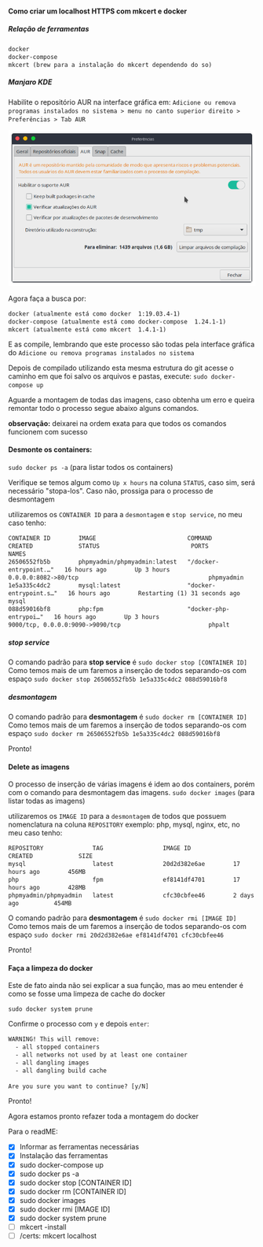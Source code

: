 #### Como criar um localhost HTTPS com mkcert e docker

##### Relação de ferramentas
```
docker
docker-compose
mkcert (brew para a instalação do mkcert dependendo do so)
```

##### Manjaro KDE
Habilite o repositório AUR na interface gráfica em: ``Adicione ou remova programas instalados no sistema > menu no canto superior direito > Preferências > Tab AUR``

![](img/prefencias-aur.png)

Agora faça a busca por:
```
docker (atualmente está como docker  1:19.03.4-1)
docker-compose (atualmente está como docker-compose  1.24.1-1)
mkcert (atualmente está como mkcert  1.4.1-1)
```
E as compile, lembrando que este processo são todas pela interface gráfica do ``Adicione ou remova programas instalados no sistema``

Depois de compilado utilizando esta mesma estrutura do git acesse o caminho em que foi salvo os arquivos e pastas, execute: ``sudo docker-compose up``

Aguarde a montagem de todas das imagens, caso obtenha um erro e queira remontar todo o processo segue abaixo alguns comandos.

**observação:** deixarei na ordem exata para que todos os comandos funcionem com sucesso

#### Desmonte os containers: 

``sudo docker ps -a`` (para listar todos os containers)

Verifique se temos algum como ``Up x hours`` na coluna ``STATUS``, caso sim, será necessário "stopa-los".
Caso não, prossiga para o processo de desmontagem

utilizaremos os ``CONTAINER ID`` para a ``desmontagem`` e ``stop service``, no meu caso tenho:
```
CONTAINER ID        IMAGE                          COMMAND                  CREATED             STATUS                          PORTS                                                    NAMES
26506552fb5b        phpmyadmin/phpmyadmin:latest   "/docker-entrypoint.…"   16 hours ago        Up 3 hours                      0.0.0.0:8082->80/tcp                                     phpmyadmin
1e5a335c4dc2        mysql:latest                   "docker-entrypoint.s…"   16 hours ago        Restarting (1) 31 seconds ago                                                            mysql
088d59016bf8        php:fpm                        "docker-php-entrypoi…"   16 hours ago        Up 3 hours                      9000/tcp, 0.0.0.0:9090->9090/tcp                         phpalt
```

##### stop service
O comando padrão para **stop service** é ``sudo docker stop [CONTAINER ID]``
Como temos mais de um faremos a inserção de todos separando-os com espaço ``sudo docker stop 26506552fb5b 1e5a335c4dc2 088d59016bf8``

##### desmontagem
O comando padrão para **desmontagem** é ``sudo docker rm [CONTAINER ID]``
Como temos mais de um faremos a inserção de todos separando-os com espaço ``sudo docker rm 26506552fb5b 1e5a335c4dc2 088d59016bf8``

Pronto!

#### Delete as imagens
O processo de inserção de várias imagens é idem ao dos containers, porém com o comando para desmontagem das imagens.
``sudo docker images`` (para listar todas as imagens)

utilizaremos os ``IMAGE ID`` para a ``desmontagem`` de todos que possuem nomenclatura na coluna ``REPOSITORY`` exemplo: php, mysql, nginx, etc, no meu caso tenho:
```
REPOSITORY              TAG                 IMAGE ID            CREATED             SIZE
mysql                   latest              20d2d382e6ae        17 hours ago        456MB
php                     fpm                 ef8141df4701        17 hours ago        428MB
phpmyadmin/phpmyadmin   latest              cfc30cbfee46        2 days ago          454MB
```

O comando padrão para **desmontagem** é ``sudo docker rmi [IMAGE ID]``
Como temos mais de um faremos a inserção de todos separando-os com espaço ``sudo docker rmi 20d2d382e6ae ef8141df4701 cfc30cbfee46 ``

Pronto!

#### Faça a limpeza do docker
Este de fato ainda não sei explicar a sua função, mas ao meu entender é como se fosse uma limpeza de cache do docker
```
sudo docker system prune
```

Confirme o processo com ``y`` e depois ``enter``:
```
WARNING! This will remove:
  - all stopped containers
  - all networks not used by at least one container
  - all dangling images
  - all dangling build cache

Are you sure you want to continue? [y/N]
```

Pronto!

Agora estamos pronto refazer toda a montagem do docker

Para o readME:
- [x] Informar as ferramentas necessárias
- [x] Instalação das ferramentas
- [x] sudo docker-compose up
- [x] sudo docker ps -a
- [x] sudo docker stop [CONTAINER ID]
- [x] sudo docker rm [CONTAINER ID]
- [x] sudo docker images
- [x] sudo docker rmi [IMAGE ID]
- [x] sudo docker system prune
- [ ] mkcert -install
- [ ] /certs: mkcert localhost
